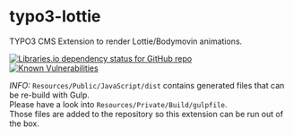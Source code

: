 # typo3-lottie
TYPO3 CMS Extension to render Lottie/Bodymovin animations.

[![Libraries.io dependency status for GitHub repo][libraries.io badge]][libraries.io]  
[![Known Vulnerabilities][sknyk.io badge]][sknyk.io]  


*INFO:* `Resources/Public/JavaScript/dist` contains generated files that can be re-build with Gulp.  
Please have a look into `Resources/Private/Build/gulpfile`.  
Those files are added to the repository so this extension can be run out of the box.



[libraries.io]: https://libraries.io/github/theLine/typo3-lottie
[libraries.io badge]: https://img.shields.io/librariesio/github/theLine/typo3-lottie
[sknyk.io]: https://snyk.io//test/github/theLine/typo3-lottie?targetFile=Resources/Private/Build/package.json
[sknyk.io badge]: https://snyk.io//test/github/theLine/typo3-lottie/badge.svg?targetFile=Resources/Private/Build/package.json
